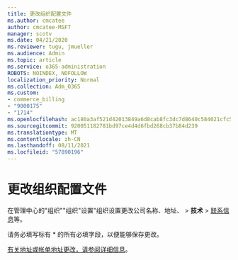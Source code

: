 ```yaml
---
title: 更改组织配置文件
ms.author: cmcatee
author: cmcatee-MSFT
manager: scotv
ms.date: 04/21/2020
ms.reviewer: tugu, jmueller
ms.audience: Admin
ms.topic: article
ms.service: o365-administration
ROBOTS: NOINDEX, NOFOLLOW
localization_priority: Normal
ms.collection: Adm_O365
ms.custom:
- commerce_billing
- "9000175"
- "1714"
ms.openlocfilehash: ac180a3af521d42013849a6d8cab8fc3dc7d8640c584021cfc5618a688f73b59
ms.sourcegitcommit: 920051182781bd97ce4d4d6fbd268cb37b84d239
ms.translationtype: MT
ms.contentlocale: zh-CN
ms.lasthandoff: 08/11/2021
ms.locfileid: "57890196"
---
```

# <a name="change-organization-profile"></a>更改组织配置文件

在管理中心的"组织""组织"设置"组织设置更改公司名称、地址、  >  **技术**  >  [联系信息](https://admin.microsoft.com/AdminPortal/Home#/Settings/OrganizationProfile/:/Settings/L1/OrganizationInformation)等。

请务必填写标有 * 的所有必填字段，以便能够保存更改。

[有关地址或帐单地址更改，请参阅详细信息](https://docs.microsoft.com/microsoft-365/admin/manage/change-address-contact-and-more)。
